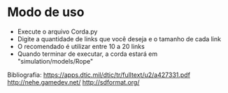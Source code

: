 # Modo de uso
 * Execute o arquivo Corda.py
 * Digite a quantidade de links que você deseja e o tamanho de cada link
 * O recomendado é utilizar entre 10 a 20 links
 * Quando terminar de executar, a corda estará em "simulation/models/Rope"

Bibliografia:
https://apps.dtic.mil/dtic/tr/fulltext/u2/a427331.pdf
http://nehe.gamedev.net/
http://sdformat.org/
